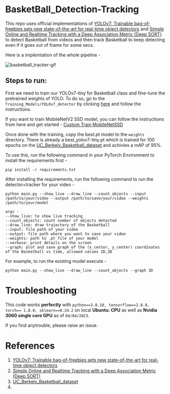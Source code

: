 # BasketBall_Detection-Tracking

This repo uses official implementations of [YOLOv7: Trainable bag-of-freebies sets new state-of-the-art for real-time object detectors](https://github.com/WongKinYiu/yolov7) and [Simple Online and Realtime Tracking with a Deep Association Metric (Deep SORT)](https://github.com/nwojke/deep_sort)  to detect Basketball from videos and then track Basketball to keep detecting even if it goes out of frame for some secs.

Here is a implemtation of the whole pipeline - 

![basketball_tracker-gif](https://user-images.githubusercontent.com/69648635/229661446-6f088b4d-21e7-487e-864b-97e86ec9788d.gif)


## Steps to run:
First we need to train our YOLOv7-tiny for Basketball class and fine-tune the pretrained weights of YOLO.
To do so, go to the `Training_Models/YOLOv7_detector` by clicking [here](https://github.com/Srijan221/BasketBall_Detection-Tracking/blob/main/Training%20Models/YOLOv7_detector/Readme.md) and follow the instructions.

If you want to train MobileNetV2 SSD model, you can follow the instructions from here and get started - [Custom Train MobileNetSSD](https://github.com/Srijan221/BasketBall_Detection-Tracking/blob/main/Training%20Models/SSD_object_detector/BasketBall_detection/Readme.md)

Once done with the training, copy the best.pt model to the `weights` directory. There is already a best_yolov7-tiny.pt which is trained for 100 epochs on the [UC_Berkely_Basketball_dataset](https://universe.roboflow.com/uc-berkely-w210-tracer/tracer-basketball) and achivies a mAP of 95%.

To use this, run the following command in your PyTorch Environment to install the requirements first - 

```
pip install -r requirements.txt
```

After installing the requirements, run the following command to run the detector+tracker for your video - 

```
python main.py --show_live --draw_line --count_objects --input /path/to/your/video --output /path/to/save/your/video --weights /path/to/your/model
```
```
args - 
--show_live: to show live tracking
--count_objects: count number of objects detected
--draw_line: draw trajectory of the Basketball
--input: file path of your video
--output: file path where you want to save your video
--weights: path to .pt file of your model
--verbose: print details on the screen
--graph: plot and save graph of the (x_center, y_center) coordinates of the Basketball vs time, allowed values 2D,3D
```

For example, to run the existing model execute - 

```
python main.py --show_live --draw_line --count_objects --graph 3D

```

# Troubleshooting
This code works **perfectly** with `python==3.8.10, tensorflow==2.8.0, torch== 1.8.0, sklearn==0.24.2` on local **Ubuntu: CPU** as well as **Nvidia 3060 single core GPU** as of `04/04/2023`.

If you find anytrouble, please raise an issue.


# References
1. [YOLOv7: Trainable bag-of-freebies sets new state-of-the-art for real-time object detectors](https://github.com/WongKinYiu/yolov7)
2. [Simple Online and Realtime Tracking with a Deep Association Metric (Deep SORT)](https://github.com/nwojke/deep_sort)
3. [UC_Berkely_Basketball_dataset](https://universe.roboflow.com/uc-berkely-w210-tracer/tracer-basketball)
4. 